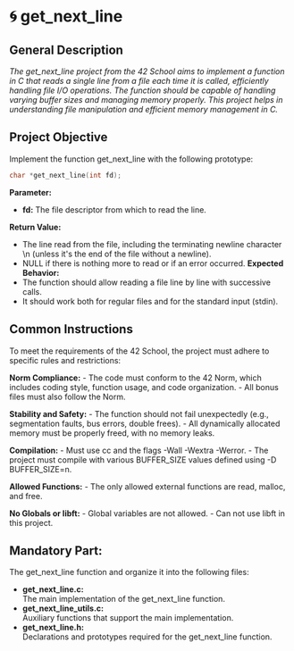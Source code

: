 # 🌀 get_next_line

## **General Description**

*The get_next_line project from the 42 School aims to implement a function in C that reads a single line from a file each time it is called, efficiently handling file I/O operations. The function should be capable of handling varying buffer sizes and managing memory properly. This project helps in understanding file manipulation and efficient memory management in C.*

## **Project Objective**

Implement the function get_next_line with the following prototype: </br>
``` c
char *get_next_line(int fd);
```
 **Parameter:**

- **fd:** The file descriptor from which to read the line.

 **Return Value:**
- The line read from the file, including the terminating newline character \n (unless it's the end of the file without a newline).
- NULL if there is nothing more to read or if an error occurred.
 **Expected Behavior:**
- The function should allow reading a file line by line with successive calls.
- It should work both for regular files and for the standard input (stdin).
## **Common Instructions**
To meet the requirements of the 42 School, the project must adhere to specific rules and restrictions:

 **Norm Compliance:**
      - The code must conform to the 42 Norm, which includes coding style, function usage, and code organization.
      - All bonus files must also follow the Norm.

  **Stability and Safety:**
      - The function should not fail unexpectedly (e.g., segmentation faults, bus errors, double frees).
      - All dynamically allocated memory must be properly freed, with no memory leaks.

  **Compilation:**
      - Must use cc and the flags -Wall -Wextra -Werror.
      - The project must compile with various BUFFER_SIZE values defined using -D BUFFER_SIZE=n.

  **Allowed Functions:**
      - The only allowed external functions are read, malloc, and free.

  **No Globals or libft:**
      - Global variables are not allowed.
      - Can not use libft in this project.

## **Mandatory Part:**
The get_next_line function and organize it into the following files:

- **get_next_line.c:** </br>
The main implementation of the get_next_line function. </br>
- **get_next_line_utils.c:** </br>
Auxiliary functions that support the main implementation. </br>
- **get_next_line.h:** </br>
Declarations and prototypes required for the get_next_line function. </br>
